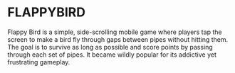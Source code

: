 # FLAPPYBIRD
Flappy Bird is a simple, side-scrolling mobile game where players tap the screen to make a bird fly through gaps between pipes without hitting them. The goal is to survive as long as possible and score points by passing through each set of pipes. It became wildly popular for its addictive yet frustrating gameplay.
